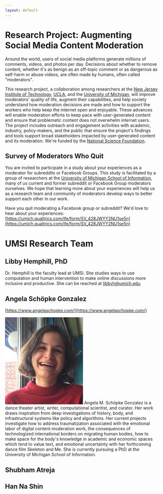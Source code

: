 ```yaml
---
layout: default
---
```

# Research Project: Augmenting Social Media Content Moderation

Around the world, users of social media platforms generate millions of comments, videos, and photos per day. Decisions about whether to remove content, whether it's as benign as an off-topic comment or as dangerous as self-harm or abuse videos, are often made by humans, often called "moderators". 

This research project, a collaboration among researchers at the [New Jersey Institute of Technology](https://people.njit.edu/faculty/wohn), [UCLA](https://gseis.ucla.edu/directory/sarah-roberts/), and the [University of Michigan](https://www.si.umich.edu/people/libby-hemphill), will improve moderators' quality of life, augment their capabilities, and help society understand how moderation decisions are made and how to support the workers who help keep the internet open and enjoyable. These advances will enable moderation efforts to keep pace with user-generated content and ensure that problematic content does not overwhelm internet users. The project includes outreach and engagement activities with academic, industry, policy-makers, and the public that ensure the project's findings and tools support broad stakeholders impacted by user-generated content and its moderation. We're funded by the [National Science Foundation](https://nsf.gov/awardsearch/showAward?AWD_ID=1928434&HistoricalAwards=false).

## Survey of Moderators Who Quit

You are invited to participate in a study about your experiences as a moderator for subreddits or Facebook Groups. This study is facilitated by a group of researchers at the [University of Michigan School of Information](https://www.si.umich.edu/), many of us current and former subreddit or Facebook Group moderators ourselves. We hope that learning more about your experiences will help us as a research team and community of moderators develop ways to better support each other in our work.

Have you quit moderating a Facebook group or subreddit? We'd love to hear about your experiences: [https://umich.qualtrics.com/jfe/form/SV_428JWYY2NU1se5n](https://umich.qualtrics.com/jfe/form/SV_428JWYY2NU1se5n)

# UMSI Research Team

## Libby Hemphill, PhD

Dr. Hemphill is the faculty lead at UMSI. She studies ways to use computation and human intervention to make online discussions more inclusive and productive. She can be reached at [libbyh@umich.edu](mailto:libbyh@umich.edu).

## Angela Schöpke Gonzalez
[https://www.angelaschopke.com/](https://www.angelaschopke.com/)

![](files/angela-profile-photo.jpg)
Angela M. Schöpke Gonzalez is a dance theater artist, writer, computational scientist, and curator. Her work draws inspiration from deep investigations of history, body, and infrastructural systems like policy and algorithms. Her current projects investigate how to address traumatization associated with the emotional labor of digital content moderation work, the consequences of technologized international borders on migrating human bodies, how to make space for the body's knowledge in academic and economic spaces which tend to value text, and emotional uncertainty with her forthcoming dance film Skeleton and Me. She is currently pursuing a PhD at the University of Michigan School of Information.

## Shubham Atreja

## Han Na Shin